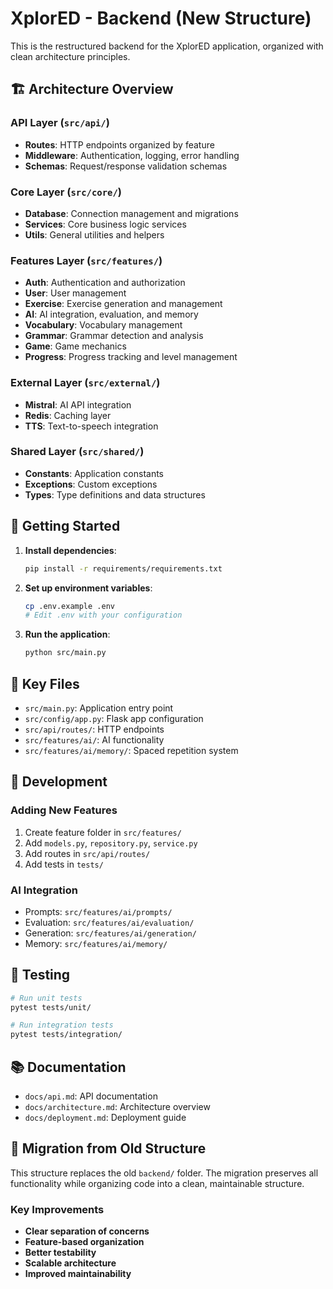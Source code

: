 # XplorED - Backend (New Structure)

This is the restructured backend for the XplorED application, organized with clean architecture principles.

## 🏗️ Architecture Overview

### **API Layer** (`src/api/`)
- **Routes**: HTTP endpoints organized by feature
- **Middleware**: Authentication, logging, error handling
- **Schemas**: Request/response validation schemas

### **Core Layer** (`src/core/`)
- **Database**: Connection management and migrations
- **Services**: Core business logic services
- **Utils**: General utilities and helpers

### **Features Layer** (`src/features/`)
- **Auth**: Authentication and authorization
- **User**: User management
- **Exercise**: Exercise generation and management
- **AI**: AI integration, evaluation, and memory
- **Vocabulary**: Vocabulary management
- **Grammar**: Grammar detection and analysis
- **Game**: Game mechanics
- **Progress**: Progress tracking and level management

### **External Layer** (`src/external/`)
- **Mistral**: AI API integration
- **Redis**: Caching layer
- **TTS**: Text-to-speech integration

### **Shared Layer** (`src/shared/`)
- **Constants**: Application constants
- **Exceptions**: Custom exceptions
- **Types**: Type definitions and data structures

## 🚀 Getting Started

1. **Install dependencies**:
   ```bash
   pip install -r requirements/requirements.txt
   ```

2. **Set up environment variables**:
   ```bash
   cp .env.example .env
   # Edit .env with your configuration
   ```

3. **Run the application**:
   ```bash
   python src/main.py
   ```

## 📁 Key Files

- `src/main.py`: Application entry point
- `src/config/app.py`: Flask app configuration
- `src/api/routes/`: HTTP endpoints
- `src/features/ai/`: AI functionality
- `src/features/ai/memory/`: Spaced repetition system

## 🔧 Development

### **Adding New Features**
1. Create feature folder in `src/features/`
2. Add `models.py`, `repository.py`, `service.py`
3. Add routes in `src/api/routes/`
4. Add tests in `tests/`

### **AI Integration**
- Prompts: `src/features/ai/prompts/`
- Evaluation: `src/features/ai/evaluation/`
- Generation: `src/features/ai/generation/`
- Memory: `src/features/ai/memory/`

## 🧪 Testing

```bash
# Run unit tests
pytest tests/unit/

# Run integration tests
pytest tests/integration/
```

## 📚 Documentation

- `docs/api.md`: API documentation
- `docs/architecture.md`: Architecture overview
- `docs/deployment.md`: Deployment guide

## 🔄 Migration from Old Structure

This structure replaces the old `backend/` folder. The migration preserves all functionality while organizing code into a clean, maintainable structure.

### **Key Improvements**
- **Clear separation of concerns**
- **Feature-based organization**
- **Better testability**
- **Scalable architecture**
- **Improved maintainability**
